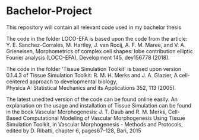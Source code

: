 # Bachelor-Project
This repository will contain all relevant code used in my bachelor thesis

The code in the folder LOCO-EFA is based upon the code from the article:
Y. E. Sanchez-Corrales, M. Hartley, J. van Rooij, A. F. M. Maree, and V.  A.  Grieneisen,
Morphometrics  of  complex  cell  shapes:  lobe  contribution elliptic Fourier analysis (LOCO-EFA), 
Development 145, dev156778 (2018).

The code in the folder 'Tissue Simulation Toolkit' is based upon version 0.1.4.3 of Tissue Simulation Toolkit:
 R. M. H. Merks and J. A. Glazier,
A cell-centered approach to developmental biology,  
Physica A: Statistical Mechanics and its Applications 352, 113 (2005).

The latest unedited version of the code can be found online easily. 
An explanation on the usage and installation of Tissue Simulation can be found in the book Vascular Morphogenesis:
J. T. Daub and R. M. Merks, Cell-Based Computational Modeling of Vascular Morphogenesis Using Tissue Simulation Toolkit, in
Vascular Morphogenesis - Methods and Protocols, edited by D. Ribatti, chapter 6, pages67–128, Bari, 2015
